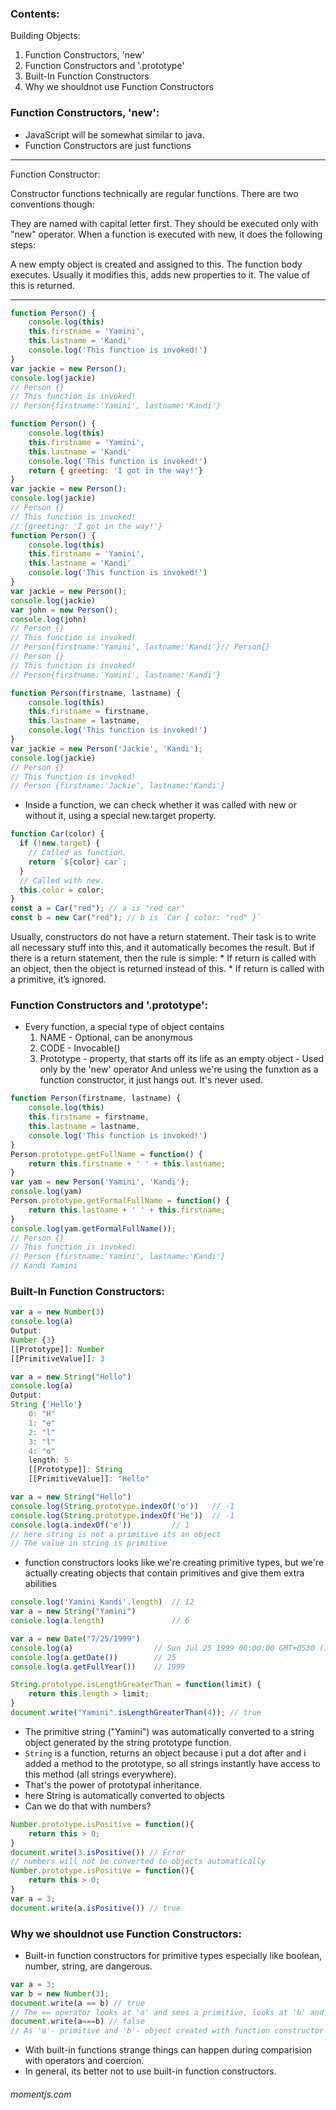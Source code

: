 ### Contents:
Building Objects:
1. Function Constructors, 'new'
2. Function Constructors and '.prototype'
3. Built-In Function Constructors
4. Why we shouldnot use Function Constructors

### Function Constructors, 'new':
* JavaScript will be somewhat similar to java.
* Function Constructors are just functions

---
Function Constructor:

Constructor functions technically are regular functions. There are two conventions though:

They are named with capital letter first.
They should be executed only with "new" operator.
When a function is executed with new, it does the following steps:

A new empty object is created and assigned to this.
The function body executes. Usually it modifies this, adds new properties to it.
The value of this is returned.

---

```js
function Person() {
    console.log(this)
    this.firstname = 'Yamini',
    this.lastname = 'Kandi'
    console.log('This function is invoked!')
}
var jackie = new Person();
console.log(jackie)
// Person {}
// This function is invoked!
// Person{firstname:'Yamini', lastname:'Kandi'}

function Person() {
    console.log(this)
    this.firstname = 'Yamini',
    this.lastname = 'Kandi'
    console.log('This function is invoked!')
    return { greeting: 'I got in the way!'}
}
var jackie = new Person();
console.log(jackie)
// Person {}
// This function is invoked!
// {greeting: 'I got in the way!'}
function Person() {
    console.log(this)
    this.firstname = 'Yamini',
    this.lastname = 'Kandi'
    console.log('This function is invoked!')
}
var jackie = new Person();
console.log(jackie)
var john = new Person();
console.log(john)
// Person {}
// This function is invoked!
// Person{firstname:'Yamini', lastname:'Kandi'}// Person{}
// Person {}
// This function is invoked!
// Person{firstname:'Yamini', lastname:'Kandi'}

function Person(firstname, lastname) {
    console.log(this)
    this.firstname = firstname,
    this.lastname = lastname,
    console.log('This function is invoked!')
}
var jackie = new Person('Jackie', 'Kandi');
console.log(jackie)
// Person {}
// This function is invoked!
// Person {firstname:'Jackie', lastname:'Kandi'}
```
* Inside a function, we can check whether it was called with new or without it, using a special new.target property.
```js
function Car(color) {
  if (!new.target) {
    // Called as function.
    return `${color} car`;
  }
  // Called with new.
  this.color = color;
}
const a = Car("red"); // a is "red car"
const b = new Car("red"); // b is `Car { color: "red" }`
```

Usually, constructors do not have a return statement. Their task is to write all necessary stuff into this, and it automatically becomes the result. But if there is a return statement, then the rule is simple:
    * If return is called with an object, then the object is returned instead of this.
    * If return is called with a primitive, it’s ignored.

### Function Constructors and '.prototype':
* Every function, a special type of object contains
    1. NAME - Optional, can be anonymous
    2. CODE - Invocable()
    3. Prototype - property, that starts off its life as an empty object - Used only by the 'new' operator
        And unless we're using the funxtion as a function constructor, it just hangs out. It's never used.

```js
function Person(firstname, lastname) {
    console.log(this)
    this.firstname = firstname,
    this.lastname = lastname,
    console.log('This function is invoked!')
}
Person.prototype.getFullName = function() {
    return this.firstname + ' ' + this.lastname;
}
var yam = new Person('Yamini', 'Kandi');
console.log(yam)
Person.prototype.getFormalFullName = function() {
    return this.lastname + ' ' + this.firstname;
}
console.log(yam.getFormalFullName());
// Person {}
// This function is invoked!
// Person {firstname:'Yamini', lastname:'Kandi'}
// Kandi Yamini
```

### Built-In Function Constructors:
```js
var a = new Number(3)
console.log(a)
Output:
Number {3}
[[Prototype]]: Number
[[PrimitiveValue]]: 3
```

```js
var a = new String("Hello")
console.log(a)
Output:
String {'Hello'}
    0: "H"
    1: "e"
    2: "l"
    3: "l"
    4: "o"
    length: 5
    [[Prototype]]: String
    [[PrimitiveValue]]: "Hello"
```
```js
var a = new String("Hello")
console.log(String.prototype.indexOf('o'))   // -1
console.log(String.prototype.indexOf('He'))  // -1
console.log(a.indexOf('e'))         // 1
// here string is not a primitive its an object
// The value in string is primitive
```
* function constructors looks like we're creating primitive types, but we're actually creating objects that contain primitives and give them extra abilities
```js
console.log('Yamini Kandi'.length)  // 12
var a = new String("Yamini")
console.log(a.length)               // 6
```
```js
var a = new Date("7/25/1999")
console.log(a)                  // Sun Jul 25 1999 00:00:00 GMT+0530 (India Standard Time)
console.log(a.getDate())        // 25
console.log(a.getFullYear())    // 1999
```
```js
String.prototype.isLengthGreaterThan = function(limit) {
    return this.length > limit;
}
document.write("Yamini".isLengthGreaterThan(4)); // true
```
* The primitive string ("Yamini") was automatically converted to a string object generated by the string prototype function.
* `String` is a function, returns an object because i put a dot after and i added a method to the prototype, so all strings instantly have access to this method (all strings everywhere).
* That's the power of prototypal inheritance.
* here String is automatically converted to objects
* Can we do that with numbers?
```js
Number.prototype.isPositive = function(){
    return this > 0;
}
document.write(3.isPositive()) // Error
// numbers will not be converted to objects automatically
Number.prototype.isPositive = function(){
    return this > 0;
}
var a = 3;
document.write(a.isPositive()) // true
```

### Why we shouldnot use Function Constructors:
* Built-in function constructors for primitive types especially like boolean, number, string, are dangerous.
```js
var a = 3;
var b = new Number(3);
document.write(a == b) // true
// The == operator looks at 'a' and sees a primitive, looks at 'b' and sees an object and tries to convert them to the same type
document.write(a===b) // false
// As 'a'- primitive and 'b'- object created with function constructor
```
* With built-in functions strange things can happen during comparision with operators and coercion.
* In general, its better not to use built-in function constructors.

###### momentjs.com
